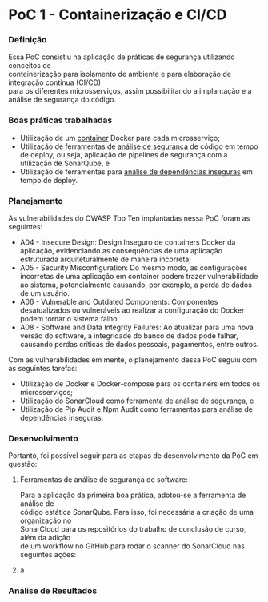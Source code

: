 # PoC 1 - Containerização e CI/CD

### Definição

Essa PoC consistiu na aplicação de práticas de segurança utilizando conceitos de\
conteinerização para isolamento de ambiente e para elaboração de integração contínua (CI/CD)\
para os diferentes microsserviços, assim possibilitando a implantação e a análise de segurança do código.

### Boas práticas trabalhadas

* Utilização de um [container](../boas-praticas/container-docker.md) Docker para cada microsserviço;
* Utilização de ferramentas de [análise de segurança](../boas-praticas/analise-de-seguranca-de-codigo.md) de código em tempo de deploy, ou seja, aplicação de pipelines de segurança com a utilização de SonarQube, e
* Utilização de ferramentas para [análise de dependências inseguras](../boas-praticas/scanner-de-dependencias-inseguras.md) em tempo de deploy.

### Planejamento

As vulnerabilidades do OWASP Top Ten implantadas nessa PoC foram as seguintes:

* A04 - Insecure Design: Design Inseguro de containers Docker da aplicação, evidenciando as consequências de uma aplicação estruturada arquiteturalmente de maneira incorreta;
* A05 - Security Misconfiguration: Do mesmo modo, as configurações incorretas de uma aplicação em container podem trazer vulnerabilidade ao sistema, potencialmente causando, por exemplo, a perda de dados de um usuário.
* A06 - Vulnerable and Outdated Components: Componentes desatualizados ou vulneráveis ao realizar a configuração do Docker podem tornar o sistema falho.
* A08 - Software and Data Integrity Failures: Ao atualizar para uma nova versão do software, a integridade do banco de dados pode falhar, causando perdas críticas de dados pessoais, pagamentos, entre outros.



Com as vulnerabilidades em mente, o planejamento dessa PoC seguiu com as seguintes tarefas:

* Utilização de Docker e Docker-compose para os containers em todos os microsserviços;
* Utilização do SonarCloud como ferramenta de análise de segurança, e
* Utilização de Pip Audit e Npm Audit como ferramentas para análise de dependências inseguras.

### Desenvolvimento

Portanto, foi possível seguir para as etapas de desenvolvimento da PoC em questão:

1.  Ferramentas de análise de segurança de software:

    Para a aplicação da primeira boa prática, adotou-se a ferramenta de análise de\
    código estática SonarQube. Para isso, foi necessária a criação de uma organização no\
    SonarCloud para os repositórios do trabalho de conclusão de curso, além da adição\
    de um workflow no GitHub para rodar o scanner do SonarCloud nas seguintes ações:
2. a

### Análise de Resultados











